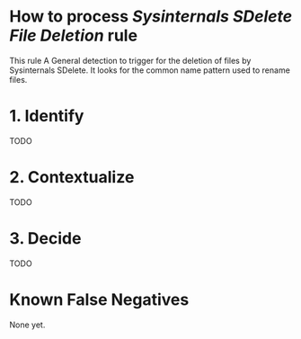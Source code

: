 # How to process *Sysinternals SDelete File Deletion* rule
This rule A General detection to trigger for the deletion of files by Sysinternals SDelete. It looks for the common name pattern used to rename files.

# 1. Identify
TODO

# 2. Contextualize
TODO

# 3. Decide
TODO

# Known False Negatives
None yet.
